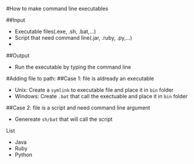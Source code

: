 #How to make command line executables


##Input
* Executable files(.exe, .sh, .bat,...)
* Script that need command line(.jar, .ruby, .py,...)
* 

##Output
* Run the executable by typing the command line <filename>



#Adding file to path:
##Case 1: file is aldready an executable
* Unix: Create a `symlink` to executable file and place it in `bin` folder
* Windows: Create `.bat` that call the exectuable and place it in `bin` folder

##Case 2: file is a script and need command line argument
* Genereate `sh/bat` that will call the script

List
* Java
* Ruby
* Python
